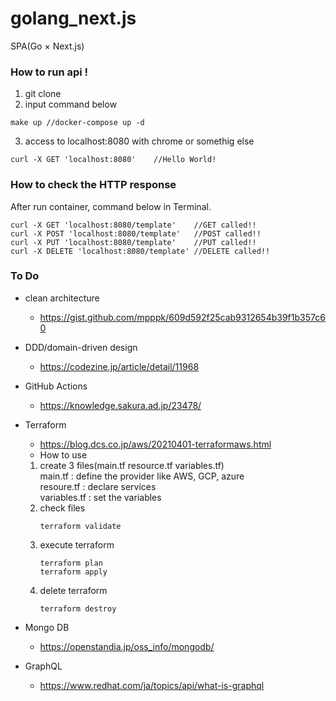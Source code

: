 # golang_next.js
SPA(Go × Next.js)

### How to run api !  
1. git clone <this repository>  
2. input command below
```
make up //docker-compose up -d
```
3. access to localhost:8080 with chrome or somethig else
```
curl -X GET 'localhost:8080'    //Hello World!
```

### How to check the  HTTP response
After run container, command below in Terminal.
```
curl -X GET 'localhost:8080/template'    //GET called!!
curl -X POST 'localhost:8080/template'   //POST called!!
curl -X PUT 'localhost:8080/template'    //PUT called!!
curl -X DELETE 'localhost:8080/template' //DELETE called!!
```

### To Do
 - clean architecture  
    - https://gist.github.com/mpppk/609d592f25cab9312654b39f1b357c60  
 - DDD/domain-driven design  
    - https://codezine.jp/article/detail/11968  
 - GitHub Actions  
    - https://knowledge.sakura.ad.jp/23478/  
 - Terraform
    - https://blog.dcs.co.jp/aws/20210401-terraformaws.html  
    - How to use  
    1. create 3 files(main.tf resource.tf variables.tf)  
        main.tf      : define the provider like AWS, GCP, azure  
        resoure.tf   : declare services  
        variables.tf : set the variables  
    2. check files
        ```
        terraform validate
        ```
    3. execute terraform
        ```
        terraform plan
        terraform apply
        ```
    4. delete terraform
        ```
        terraform destroy
        ```
 - Mongo DB
    - https://openstandia.jp/oss_info/mongodb/  

 - GraphQL
    - https://www.redhat.com/ja/topics/api/what-is-graphql  

